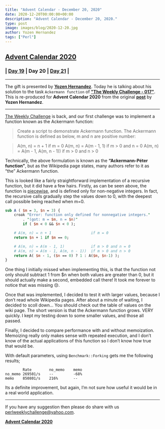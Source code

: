 ```yaml
---
title: "Advent Calendar - December 20, 2020"
date: 2020-12-20T00:00:00+00:00
description: "Advent Calendar - December 20, 2020."
type: post
image: images/blog/2020-12-20.jpg
author: Yozen Hernandez
tags: ["Perl"]
---
```


## [**Advent Calendar 2020**](/blog/advent-calendar-2020)
### | [**Day 19**](/blog/advent-calendar-2020-12-19) | **Day 20** | [**Day 21**](/blog/advent-calendar-2020-12-21) |
***

The gift is presented by [**Yozen Hernandez**](/blog/meet-the-champion-017). Today he is talking about his solution to the task `Ackermann function` of **["The Weekly Challenge - 017"](/blog/perl-weekly-challenge-017)**. This is re-produced for **Advent Calendar 2020** from the original [**post**](https://yzhernand.github.io/posts/perl-weekly-challenge-17-1/) by **Yozen Hernandez**.

***

[The Weekly Challenge](/blog/perl-weekly-challenge-017/) is back, and our first challenge was to implement a function known as the Ackermann function:

> Create a script to demonstrate Ackermann function. The Ackermann function is defined as below, m and n are positive number:

> A(m, n) = n + 1 if m = 0 A(m, n) = A(m - 1, 1) if m > 0 and n = 0 A(m, n) = A(m - 1, A(m, n - 1)) if m > 0 and n > 0

Technically, the above formulation is known as the **“Ackermann-Péter function”**, but as the Wikipedia page states, many authors refer to it as “the” Ackermann function.

This is looked like a fairly straightforward implementation of a recursive function, but it did have a few hairs. Firstly, as can be seen above, the function is [piecewise](https://en.wikipedia.org/wiki/Piecewise), and is defined only for non-negative integers. In fact, the recursive calls gradually step the values down to 0, with the deepest call possible being reached when m=0.

```perl
sub A ( $m = 3, $n = 3) {
    croak "Error: function only defined for nonnegative integers."
        . "(got: m = $m, n = $n)"
        if ( $m < 0 && $n < 0 );

    # A(m, n) = n + 1                  if m = 0
    return $n + 1 if $m == 0;

    # A(m, n) = A(m - 1, 1)            if m > 0 and n = 0
    # A(m, n) = A(m - 1, A(m, n - 1))  if m > 0 and n > 0
    return A( $m - 1, ($n == 0) ? 1 : A($m, $n-1) );
}
```

One thing I initially missed when implementing this, is that the function not only should subtract 1 from $n when both values are greater than 0, but it should actually make a second, embedded call there! It took me forever to notice that was missing 😒.

Once that was implemented, I decided to test it with larger values, because I don’t read whole Wikipedia pages. After about a minute of waiting, I decided to scoll down… You should check out the table of values on the wiki page. The short version is that the Ackermann function grows. VERY quickly. I kept my testing down to some smaller values, and those all passed.

Finally, I decided to compare performance with and without memoization. Memoizing really only makes sense with repeated execution, and I don’t know of the actual applications of this function so I don’t know how true that would be.

With default parameters, using `Benchmark::Forking` gets me the following results;

            Rate        no_memo    memo
    no_memo 269501/s    --         -68%
    memo    850801/s    216%       --

Its a definite improvement, but again, I’m not sure how useful it would be in a real world application.

***

If you have any suggestion then please do share with us <perlweeklychallenge@yahoo.com>.

[**Advent Calendar 2020**](/blog/advent-calendar-2020)

